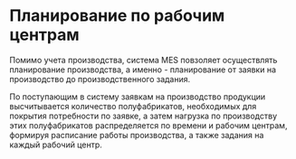 # Планирование по рабочим центрам

Помимо учета производства, система MES повзоляет осуществлять планирование производства, а именно - планирование от заявки на производство до производственного задания. 

По поступающим в систему заявкам на производство продукции высчитывается количество полуфабрикатов, необходимых для покрытия потребности по заявке, а затем нагрузка по производству этих полуфабрикатов распределяется по времени и рабочим центрам, формируя расписание работы производства, а также задания на каждый рабочий центр.